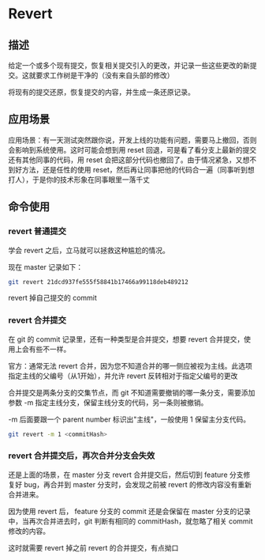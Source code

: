 # Revert

## **描述**

给定一个或多个现有提交，恢复相关提交引入的更改，并记录一些这些更改的新提交。这就要求工作树是干净的（没有来自头部的修改）

将现有的提交还原，恢复提交的内容，并生成一条还原记录。

## **应用场景**

应用场景：有一天测试突然跟你说，开发上线的功能有问题，需要马上撤回，否则会影响到系统使用。这时可能会想到用 reset 回退，可是看了看分支上最新的提交还有其他同事的代码，用 reset 会把这部分代码也撤回了。由于情况紧急，又想不到好方法，还是任性的使用 reset，然后再让同事把他的代码合一遍（同事听到想打人），于是你的技术形象在同事眼里一落千丈

## **命令使用**

### **revert 普通提交**

学会 revert 之后，立马就可以拯救这种尴尬的情况。

现在 master 记录如下：

```bash
git revert 21dcd937fe555f58841b17466a99118deb489212
```

revert 掉自己提交的 commit

### **revert 合并提交**

在 git 的 commit 记录里，还有一种类型是合并提交，想要 revert 合并提交，使用上会有些不一样。

官方：通常无法 revert 合并，因为您不知道合并的哪一侧应被视为主线。此选项指定主线的父编号（从1开始），并允许 revert 反转相对于指定父编号的更改

合并提交是两条分支的交集节点，而 git 不知道需要撤销的哪一条分支，需要添加参数 -m 指定主线分支，保留主线分支的代码，另一条则被撤销。



-m 后面要跟一个 parent number 标识出"主线"，一般使用 1 保留主分支代码。

```bash
git revert -m 1 <commitHash>
```

### **revert 合并提交后，再次合并分支会失效**

还是上面的场景，在 master 分支 revert 合并提交后，然后切到 feature 分支修复好 bug，再合并到 master 分支时，会发现之前被 revert 的修改内容没有重新合并进来。

因为使用 revert 后， feature 分支的 commit 还是会保留在 master 分支的记录中，当再次合并进去时，git 判断有相同的 commitHash，就忽略了相关 commit 修改的内容。

这时就需要 revert 掉之前 revert 的合并提交，有点拗口

